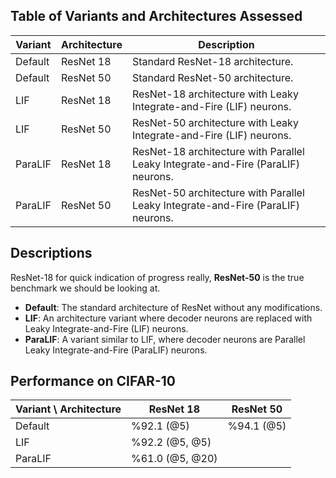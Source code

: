 ## Table of Variants and Architectures Assessed

| Variant  | Architecture | Description                                       |
|----------|--------------|---------------------------------------------------|
| Default  | ResNet 18    | Standard ResNet-18 architecture.                  |
| Default  | ResNet 50    | Standard ResNet-50 architecture.                  |
| LIF      | ResNet 18    | ResNet-18 architecture with Leaky Integrate-and-Fire (LIF) neurons. |
| LIF      | ResNet 50    | ResNet-50 architecture with Leaky Integrate-and-Fire (LIF) neurons. |
| ParaLIF  | ResNet 18    | ResNet-18 architecture with Parallel Leaky Integrate-and-Fire (ParaLIF) neurons. |
| ParaLIF  | ResNet 50    | ResNet-50 architecture with Parallel Leaky Integrate-and-Fire (ParaLIF) neurons. |

## Descriptions
ResNet-18 for quick indication of progress really, **ResNet-50** is the true benchmark we should be looking at.

- **Default**: The standard architecture of ResNet without any modifications.
- **LIF**: An architecture variant where decoder neurons are replaced with Leaky Integrate-and-Fire (LIF) neurons.
- **ParaLIF**: A variant similar to LIF, where decoder neurons are Parallel Leaky Integrate-and-Fire (ParaLIF) neurons.

## Performance on CIFAR-10

| Variant  \ Architecture | ResNet 18 | ResNet 50 |
|--------------------------|-----------|-----------|
| Default                  |          %92.1 (@5) |          %94.1 (@5) |
| LIF                      |          %92.2 (@5, @5)|           |
| ParaLIF                  |          %61.0 (@5, @20)|           |
